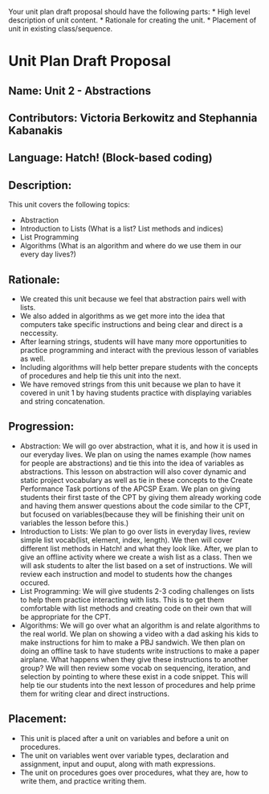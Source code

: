  Your unit plan draft proposal should have the following parts:
    * High level description of unit content.
    * Rationale for creating the unit.
    * Placement of unit in existing class/sequence.
    
# Unit Plan Draft Proposal

## Name: Unit 2 - Abstractions
## Contributors: Victoria Berkowitz and Stephannia Kabanakis
## Language: Hatch! (Block-based coding)
## Description:
This unit covers the following topics:
* Abstraction
* Introduction to Lists (What is a list? List methods and indices)
* List Programming
* Algorithms (What is an algorithm and where do we use them in our every day lives?)
## Rationale:
* We created this unit because we feel that abstraction pairs well with lists. 
* We also added in algorithms as we get more into the idea that computers take specific instructions and being clear and direct is a neccessity. 
* After learning strings, students will have many more opportunities to practice programming and interact with the previous lesson of variables as well.
* Including algorithms will help better prepare students with the concepts of procedures and help tie this unit into the next.
* We have removed strings from this unit because we plan to have it covered in unit 1 by having students practice with displaying variables and string concatenation.
## Progression:
* Abstraction: We will go over abstraction, what it is, and how it is used in our everyday lives. We plan on using the names example (how names for people are abstractions) and tie this into the idea of variables as abstractions. This lesson on abstraction will also cover dynamic and static project vocabulary as well as tie in these concepts to the Create Performance Task portions of the APCSP Exam. We plan on giving students their first taste of the CPT by giving them already working code and having them answer questions about the code similar to the CPT, but focused on variables(because they will be finishing their unit on variables the lesson before this.)
* Introduction to Lists: We plan to go over lists in everyday lives, review simple list vocab(list, element, index, length). We then will cover different list methods in Hatch! and what they look like. After, we plan to give an offline activity where we create a wish list as a class. Then we will ask students to alter the list based on a set of instructions. We will review each instruction and model to students how the changes occured.
* List Programming: We will give students 2-3 coding challenges on lists to help them practice interacting with lists. This is to get them comfortable with list methods and creating code on their own that will be appropriate for the CPT.
* Algorithms: We will go over what an algorithm is and relate algorithms to the real world. We plan on showing a video with a dad asking his kids to make instructions for him to make a PBJ sandwich. We then plan on doing an offline task to have students write instructions to make a paper airplane. What happens when they give these instructions to another group? We will then review some vocab on sequencing, iteration, and selection by pointing to where these exist in a code snippet. This will help tie our students into the next lesson of procedures and help prime them for writing clear and direct instructions.
## Placement:
* This unit is placed after a unit on variables and before a unit on procedures.
* The unit on variables went over variable types, declaration and assignment, input and ouput, along with math expressions.
* The unit on procedures goes over procedures, what they are, how to write them, and practice writing them.

